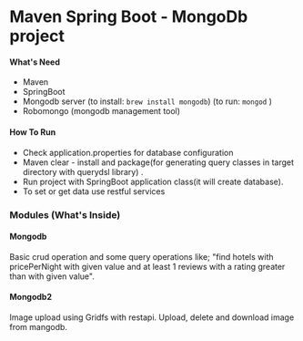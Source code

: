# Maven  Spring Boot - MongoDb project


#### What's Need
* Maven
* SpringBoot
* Mongodb server (to install: `brew install mongodb`) (to run: `mongod` )
* Robomongo (mongodb management tool)

#### How To Run
* Check application.properties for database configuration
* Maven clear - install and package(for generating query classes in target directory with querydsl library) .
* Run project with SpringBoot application class(it will create database).
* To set or get data use restful services


### Modules (What's Inside)
#### Mongodb
Basic crud operation and some query operations like;
"find hotels with pricePerNight with given value and at least 1 reviews with a rating greater than with given value".


#### Mongodb2
Image upload using Gridfs with restapi.
Upload, delete and download image from mangodb.
